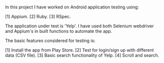 In this project I have worked on Android application testing using:

  [1] Appium.
  [2] Ruby.
  [3] RSpec.

The application under test is 'Yelp'. I have used both Selenium webdriver and Appium's in built functions to automate the app.

The basic features considered for testing is:

[1] Install the app from Play Store.
[2] Test for login/sign up with different data (CSV file).
[3] Basic search functionality of Yelp.
[4] Scroll and search.


